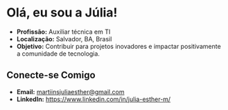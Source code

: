 # Olá, eu sou a Júlia!
- **Profissão:** Auxiliar técnica em TI
- **Localização:** Salvador, BA, Brasil
- **Objetivo:** Contribuir para projetos inovadores e impactar positivamente a comunidade de tecnologia.

## Conecte-se Comigo
- **Email:** martiinsjuliaesther@gmail.com
- **LinkedIn:** https://www.linkedin.com/in/julia-esther-m/
